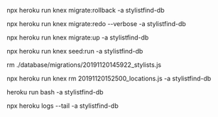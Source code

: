
npx heroku run knex migrate:rollback -a stylistfind-db

npx heroku run knex migrate:redo --verbose -a stylistfind-db

npx heroku run knex migrate:up -a stylistfind-db

npx heroku run knex seed:run -a stylistfind-db

rm ./database/migrations/20191120145922_stylists.js

npx heroku run knex rm 20191120152500_locations.js -a stylistfind-db

heroku run bash -a stylistfind-db


npx heroku logs --tail -a stylistfind-db
